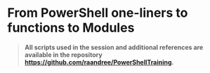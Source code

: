 # From PowerShell one-liners to functions to Modules

> **All scripts used in the session and additional references are available in the repository https://github.com/raandree/PowerShellTraining.**